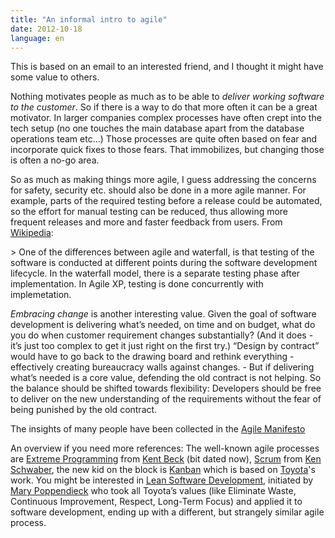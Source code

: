 ```yaml
---
title: "An informal intro to agile"
date: 2012-10-18
language: en
---
```


This is based on an email to an interested friend, and I thought it might have some value to others.

Nothing motivates people as much as to be able to _deliver working software to the customer_. So if there is a way to do that more often it can be a great motivator. In larger companies complex processes have often crept into the tech setup (no one touches the main database apart from the database operations team etc…) Those processes are quite often based on fear and incorporate quick fixes to those fears. That immobilizes, but changing those is often a no-go area.

So as much as making things more agile, I guess addressing the concerns for safety, security etc. should also be done in a more agile manner. For example, parts of the required testing before a release could be automated, so the effort for manual testing can be reduced, thus allowing more frequent releases and more and faster feedback from users. From [Wikipedia](http://en.wikipedia.org/wiki/Agile_software_development):

\> One of the differences between agile and waterfall, is that testing of the software is conducted at different points during the software development lifecycle. In the waterfall model, there is a separate testing phase after implementation. In Agile XP, testing is done concurrently with implemetation.

_Embracing change_ is another interesting value. Given the goal of software development is delivering what’s needed, on time and on budget, what do you do when customer requirement changes substantially? (And it does - it’s just too complex to get it just right on the first try.) “Design by contract” would have to go back to the drawing board and rethink everything - effectively creating bureaucracy walls against changes. - But if delivering what’s needed is a core value, defending the old contract is not helping. So the balance should be shifted towards flexibility: Developers should be free to deliver on the new understanding of the requirements without the fear of being punished by the old contract.

The insights of many people have been collected in the [Agile Manifesto](http://agilemanifesto.org/)

An overview if you need more references: The well-known agile processes are [Extreme Programming](http://www.extremeprogramming.org/) from [Kent Beck](http://books.google.ch/books/about/Extreme_Programming_Explained.html?id=G8EL4H4vf7UC&redir_esc=y) (bit dated now), [Scrum](http://en.wikipedia.org/wiki/Scrum_(development)) from [Ken Schwaber](http://www.amazon.com/s?search-alias=stripbooks&field-isbn=9780735619937), the new kid on the block is [Kanban](http://en.wikipedia.org/wiki/Kanban_(development)) which is based on [Toyota](http://en.wikipedia.org/wiki/Toyota_Production_System)'s work. You might be interested in [Lean Software Development](http://en.wikipedia.org/wiki/Lean_software_development), initiated by [Mary Poppendieck](http://www.amazon.com/Lean-Software-Development-Agile-Toolkit/dp/0321150783/ref=sr_1_1?s=books&ie=UTF8&qid=1350636674&sr=1-1&keywords=mary+poppendieck) who took all Toyota’s values (like Eliminate Waste, Continuous Improvement, Respect, Long-Term Focus) and applied it to software development, ending up with a different, but strangely similar agile process.
